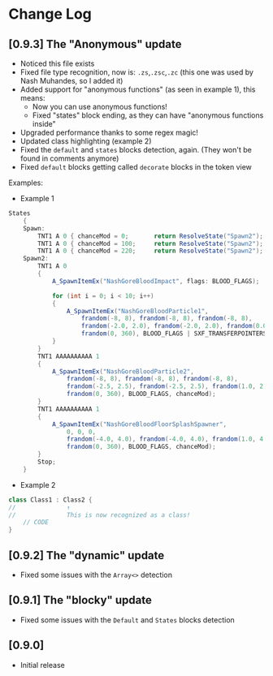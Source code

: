 # Change Log

## [0.9.3] The "Anonymous" update
- Noticed this file exists
- Fixed file type recognition, now is: `.zs`,`.zsc`,`.zc` (this one was used by Nash Muhandes, so I added it)
- Added support for "anonymous functions" (as seen in example 1), this means:
    - Now you can use anonymous functions!
    - Fixed "states" block ending, as they can have "anonymous functions inside" 
- Upgraded performance thanks to some regex magic!
- Updated class highlighting (example 2)
- Fixed the `default` and `states` blocks detection, again. (They won't be found in comments anymore)
- Fixed `default` blocks getting called `decorate` blocks in the token view 

Examples:

- Example 1
```cs
States
	{
	Spawn:
		TNT1 A 0 { chanceMod = 0;		return ResolveState("Spawn2"); }
		TNT1 A 0 { chanceMod = 100;		return ResolveState("Spawn2"); }
		TNT1 A 0 { chanceMod = 220;		return ResolveState("Spawn2"); }
	Spawn2:
		TNT1 A 0
		{
			A_SpawnItemEx("NashGoreBloodImpact", flags: BLOOD_FLAGS);

			for (int i = 0; i < 10; i++)
			{
				A_SpawnItemEx("NashGoreBloodParticle1",
					frandom(-8, 8), frandom(-8, 8), frandom(-8, 8),
					frandom(-2.0, 2.0), frandom(-2.0, 2.0), frandom(0.0, 4.0),
					frandom(0, 360), BLOOD_FLAGS | SXF_TRANSFERPOINTERS, chanceMod);
			}
		}
		TNT1 AAAAAAAAAA 1
		{
			A_SpawnItemEx("NashGoreBloodParticle2",
				frandom(-8, 8), frandom(-8, 8), frandom(-8, 8),
				frandom(-2.5, 2.5), frandom(-2.5, 2.5), frandom(1.0, 2.0),
				frandom(0, 360), BLOOD_FLAGS, chanceMod);
		}
		TNT1 AAAAAAAAAA 1
		{
			A_SpawnItemEx("NashGoreBloodFloorSplashSpawner",
				0, 0, 0,
				frandom(-4.0, 4.0), frandom(-4.0, 4.0), frandom(1.0, 4.0),
				frandom(0, 360), BLOOD_FLAGS, chanceMod);
		}
		Stop;
	}
```
- Example 2
```cs
class Class1 : Class2 {
//				↑
//				This is now recognized as a class!
	// CODE
}
```

## [0.9.2] The "dynamic" update
- Fixed some issues with the `Array<>` detection

## [0.9.1] The "blocky" update
- Fixed some issues with the `Default` and `States` blocks detection

## [0.9.0]
- Initial release